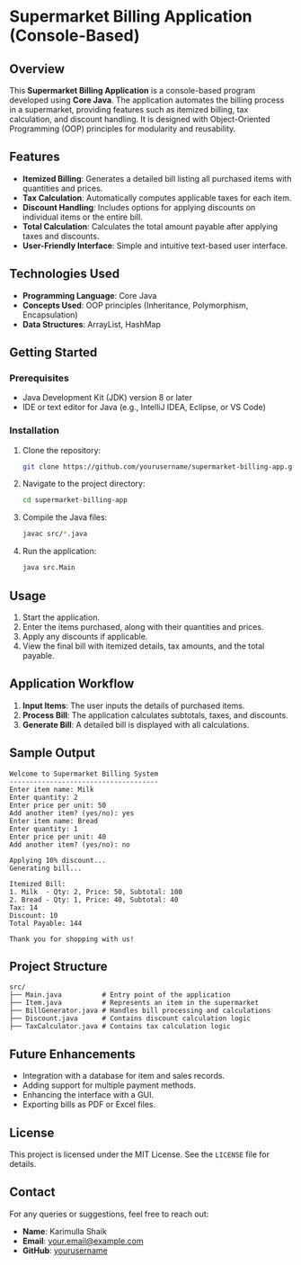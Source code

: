# Supermarket Billing Application (Console-Based)

## Overview
This **Supermarket Billing Application** is a console-based program developed using **Core Java**. The application automates the billing process in a supermarket, providing features such as itemized billing, tax calculation, and discount handling. It is designed with Object-Oriented Programming (OOP) principles for modularity and reusability.

## Features
- **Itemized Billing**: Generates a detailed bill listing all purchased items with quantities and prices.
- **Tax Calculation**: Automatically computes applicable taxes for each item.
- **Discount Handling**: Includes options for applying discounts on individual items or the entire bill.
- **Total Calculation**: Calculates the total amount payable after applying taxes and discounts.
- **User-Friendly Interface**: Simple and intuitive text-based user interface.

## Technologies Used
- **Programming Language**: Core Java
- **Concepts Used**: OOP principles (Inheritance, Polymorphism, Encapsulation)
- **Data Structures**: ArrayList, HashMap

## Getting Started
### Prerequisites
- Java Development Kit (JDK) version 8 or later
- IDE or text editor for Java (e.g., IntelliJ IDEA, Eclipse, or VS Code)

### Installation
1. Clone the repository:
   ```bash
   git clone https://github.com/yourusername/supermarket-billing-app.git
   ```
2. Navigate to the project directory:
   ```bash
   cd supermarket-billing-app
   ```
3. Compile the Java files:
   ```bash
   javac src/*.java
   ```
4. Run the application:
   ```bash
   java src.Main
   ```

## Usage
1. Start the application.
2. Enter the items purchased, along with their quantities and prices.
3. Apply any discounts if applicable.
4. View the final bill with itemized details, tax amounts, and the total payable.

## Application Workflow
1. **Input Items**: The user inputs the details of purchased items.
2. **Process Bill**: The application calculates subtotals, taxes, and discounts.
3. **Generate Bill**: A detailed bill is displayed with all calculations.

## Sample Output
```
Welcome to Supermarket Billing System
-------------------------------------
Enter item name: Milk
Enter quantity: 2
Enter price per unit: 50
Add another item? (yes/no): yes
Enter item name: Bread
Enter quantity: 1
Enter price per unit: 40
Add another item? (yes/no): no

Applying 10% discount...
Generating bill...

Itemized Bill:
1. Milk  - Qty: 2, Price: 50, Subtotal: 100
2. Bread - Qty: 1, Price: 40, Subtotal: 40
Tax: 14
Discount: 10
Total Payable: 144

Thank you for shopping with us!
```

## Project Structure
```
src/
├── Main.java          # Entry point of the application
├── Item.java          # Represents an item in the supermarket
├── BillGenerator.java # Handles bill processing and calculations
├── Discount.java      # Contains discount calculation logic
├── TaxCalculator.java # Contains tax calculation logic
```

## Future Enhancements
- Integration with a database for item and sales records.
- Adding support for multiple payment methods.
- Enhancing the interface with a GUI.
- Exporting bills as PDF or Excel files.

## License
This project is licensed under the MIT License. See the `LICENSE` file for details.

## Contact
For any queries or suggestions, feel free to reach out:
- **Name**: Karimulla Shaik
- **Email**: your.email@example.com
- **GitHub**: [yourusername](https://github.com/yourusername)
